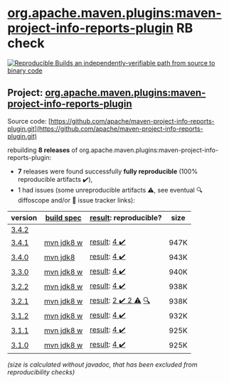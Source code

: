 [org.apache.maven.plugins:maven-project-info-reports-plugin](https://search.maven.org/artifact/org.apache.maven.plugins/maven-project-info-reports-plugin/) RB check
=======

[![Reproducible Builds](https://reproducible-builds.org/images/logos/rb.svg) an independently-verifiable path from source to binary code](https://reproducible-builds.org/)

## Project: [org.apache.maven.plugins:maven-project-info-reports-plugin](https://search.maven.org/artifact/org.apache.maven.plugins/maven-project-info-reports-plugin/)

Source code: [https://github.com/apache/maven-project-info-reports-plugin.git](https://github.com/apache/maven-project-info-reports-plugin.git)

rebuilding **8 releases** of org.apache.maven.plugins:maven-project-info-reports-plugin:
- **7** releases were found successfully **fully reproducible** (100% reproducible artifacts :heavy_check_mark:),
- 1 had issues (some unreproducible artifacts :warning:, see eventual :mag: diffoscope and/or :memo: issue tracker links):

| version | [build spec](/BUILDSPEC.md) | [result](https://reproducible-builds.org/docs/jvm/): reproducible? | size |
| -- | --------- | ------ | -- |
| [3.4.2](https://search.maven.org/artifact/org.apache.maven.plugins/maven-project-info-reports-plugin/3.4.2/pom) | | | |
| [3.4.1](https://search.maven.org/artifact/org.apache.maven.plugins/maven-project-info-reports-plugin/3.4.1/pom) | [mvn jdk8 w](maven-project-info-reports-plugin-3.4.1.buildspec) | [result](maven-project-info-reports-plugin-3.4.1.buildinfo): [4 :heavy_check_mark: ](maven-project-info-reports-plugin-3.4.1.buildcompare) | 947K |
| [3.4.0](https://search.maven.org/artifact/org.apache.maven.plugins/maven-project-info-reports-plugin/3.4.0/pom) | [mvn jdk8](maven-project-info-reports-plugin-3.4.0.buildspec) | [result](maven-project-info-reports-plugin-3.4.0.buildinfo): [4 :heavy_check_mark: ](maven-project-info-reports-plugin-3.4.0.buildcompare) | 943K |
| [3.3.0](https://search.maven.org/artifact/org.apache.maven.plugins/maven-project-info-reports-plugin/3.3.0/pom) | [mvn jdk8 w](maven-project-info-reports-plugin-3.3.0.buildspec) | [result](maven-project-info-reports-plugin-3.3.0.buildinfo): [4 :heavy_check_mark: ](maven-project-info-reports-plugin-3.3.0.buildcompare) | 940K |
| [3.2.2](https://search.maven.org/artifact/org.apache.maven.plugins/maven-project-info-reports-plugin/3.2.2/pom) | [mvn jdk8 w](maven-project-info-reports-plugin-3.2.2.buildspec) | [result](maven-project-info-reports-plugin-3.2.2.buildinfo): [4 :heavy_check_mark: ](maven-project-info-reports-plugin-3.2.2.buildcompare) | 938K |
| [3.2.1](https://search.maven.org/artifact/org.apache.maven.plugins/maven-project-info-reports-plugin/3.2.1/pom) | [mvn jdk8 w](maven-project-info-reports-plugin-3.2.1.buildspec) | [result](maven-project-info-reports-plugin-3.2.1.buildinfo): [2 :heavy_check_mark:  2 :warning:](maven-project-info-reports-plugin-3.2.1.buildcompare) [:mag:](maven-project-info-reports-plugin-3.2.1.diffoscope) | 938K |
| [3.1.2](https://search.maven.org/artifact/org.apache.maven.plugins/maven-project-info-reports-plugin/3.1.2/pom) | [mvn jdk8 w](maven-project-info-reports-plugin-3.1.2.buildspec) | [result](maven-project-info-reports-plugin-3.1.2.buildinfo): [4 :heavy_check_mark: ](maven-project-info-reports-plugin-3.1.2.buildcompare) | 932K |
| [3.1.1](https://search.maven.org/artifact/org.apache.maven.plugins/maven-project-info-reports-plugin/3.1.1/pom) | [mvn jdk8 w](maven-project-info-reports-plugin-3.1.1.buildspec) | [result](maven-project-info-reports-plugin-3.1.1.buildinfo): [4 :heavy_check_mark: ](maven-project-info-reports-plugin-3.1.1.buildcompare) | 925K |
| [3.1.0](https://search.maven.org/artifact/org.apache.maven.plugins/maven-project-info-reports-plugin/3.1.0/pom) | [mvn jdk8 w](maven-project-info-reports-plugin-3.1.0.buildspec) | [result](maven-project-info-reports-plugin-3.1.0.buildinfo): [4 :heavy_check_mark: ](maven-project-info-reports-plugin-3.1.0.buildcompare) | 925K |

<i>(size is calculated without javadoc, that has been excluded from reproducibility checks)</i>
